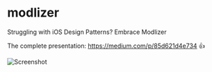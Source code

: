 # modlizer
Struggling with iOS Design Patterns? Embrace Modlizer

The complete presentation: https://medium.com/p/85d621d4e734 👍

![Screenshot](http://imgur.com/a/Rz9mV)
